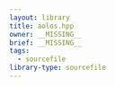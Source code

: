 ```yaml
---
layout: library
title: aolos.hpp
owner: __MISSING__
brief: __MISSING__
tags:
  - sourcefile
library-type: sourcefile
---
```

